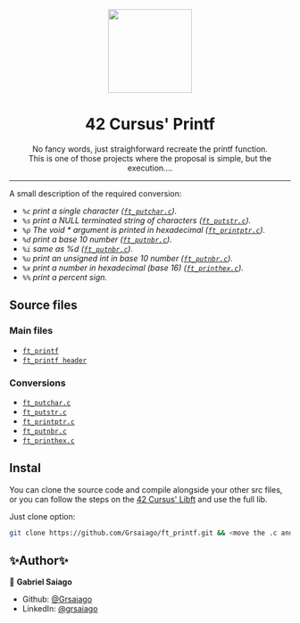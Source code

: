 <div align="center">
  <img src="https://user-images.githubusercontent.com/98427284/175838265-59e18bf3-b8b3-46d3-8b3e-1f7ce4b2e9a7.png" height="150" width="150">

</div>

<h1 align="center">
  42 Cursus' Printf

</h1>

<p align="center">No fancy words, just straighforward recreate the printf function.<br>This is one of those projects where the proposal is simple, but the execution....</p>

---

A small description of the required conversion:
<i>
- `%c` print a single character ([`ft_putchar.c`](ft_putchar.c)).
- `%s` print a NULL terminated string of characters ([`ft_putstr.c`](ft_putstr.c)).
- `%p` The void * argument is printed in hexadecimal ([`ft_printptr.c`](ft_printptr.c)).
- `%d` print a base 10 number ([`ft_putnbr.c`](ft_putnbr.c)).
- `%i` same as %d ([`ft_putnbr.c`](ft_putnbr.c)).
- `%u` print an unsigned int in base 10 number ([`ft_putnbr.c`](ft_putnbr.c)).
- `%x` print a number in hexadecimal (base 16) ([`ft_printhex.c`](ft_printhex.c)).
- `%%` print a percent sign.</i>

## Source files

### Main files
- [`ft_printf`](ft_printf.c)
- [`ft_printf header`](ft_printf.h)

### Conversions
- [`ft_putchar.c`](ft_putchar.c)
- [`ft_putstr.c`](ft_putstr.c)
- [`ft_printptr.c`](ft_printptr.c)
- [`ft_putnbr.c`](ft_putnbr.c)
- [`ft_printhex.c`](ft_printhex.c)

## Instal
You can clone the source code and compile alongside your other src files, or you can follow the steps on the <a href="https://github.com/Grsaiago/libft">42 Cursus' Libft</a> and use the full lib.

Just clone option:
```sh
git clone https://github.com/Grsaiago/ft_printf.git && <move the .c and .h files to your project's src dir and compile together>
```

## ✨Author✨

🧔 **Gabriel Saiago**
- Github: <a href="https://github.com/Grsaiago" target="_blank">@Grsaiago</a>
- LinkedIn: <a href="https://www.linkedin.com/in/grsaiago/" target="_blank">@grsaiago</a>
